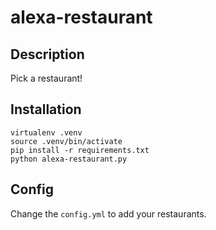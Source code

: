 # alexa-restaurant

## Description

Pick a restaurant!


## Installation

```
virtualenv .venv
source .venv/bin/activate
pip install -r requirements.txt
python alexa-restaurant.py
```

## Config

Change the `config.yml` to add your restaurants.

